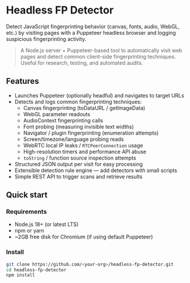 # Headless FP Detector

Detect JavaScript fingerprinting behavior (canvas, fonts, audio, WebGL, etc.) by visiting pages with a Puppeteer headless browser and logging suspicious fingerprinting activity.

> A Node.js server + Puppeteer-based tool to automatically visit web pages and detect common client-side fingerprinting techniques. Useful for research, testing, and automated audits.

## Features
- Launches Puppeteer (optionally headful) and navigates to target URLs
- Detects and logs common fingerprinting techniques:
  - Canvas fingerprinting (toDataURL / getImageData)
  - WebGL parameter readouts
  - AudioContext fingerprinting calls
  - Font probing (measuring invisible text widths)
  - Navigator / plugin fingerprinting (enumeration attempts)
  - Screen/timezone/language probing reads
  - WebRTC local IP leaks / `RTCPeerConnection` usage
  - High-resolution timers and performance API abuse
  - `toString` / function source inspection attempts
- Structured JSON output per visit for easy processing
- Extensible detection rule engine — add detectors with small scripts
- Simple REST API to trigger scans and retrieve results

## Quick start

### Requirements
- Node.js 18+ (or latest LTS)
- npm or yarn
- ~2GB free disk for Chromium (if using default Puppeteer)

### Install
```bash
git clone https://github.com/<your-org>/headless-fp-detector.git
cd headless-fp-detector
npm install
